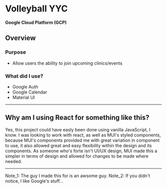 # Volleyball YYC
**Google Cloud Platform (GCP)**

## Overview

### Purpose
- Allow users the ability to join upcoming clinics/events

### What did I use?
- Google Auth
- Google Calendar
- Material UI

---

## Why am I using React for something like this?
Yes, this project could have easly been done using vanilla JavaScript, I know. I was looking to work with react, as well as MUI's styled components, because MUI's components provided me with great variation in component to use, it also allowed great and easy flexibility within the design and its components. As 
someone who's forte isn't UI/UX design, MUI made this a simpler in terms of design and allowed for changes to be made where needed.

---
Note_1: The guy I made this for is an awsome guy.
Note_2: If you didn't notice, I like Google's stuff...


